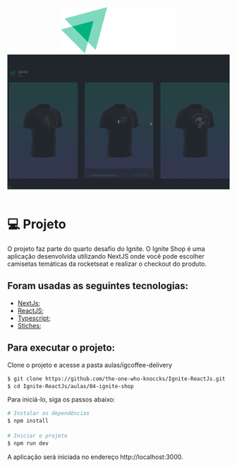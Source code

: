 <div align='center'>
  <img src="src/assets/logo.svg" alt="Logo">
</div>

<div align='center'>
  <img src="src/assets/prev/ignite-shop.gif" alt="Logo">
</div>


<br/>

 # 💻 Projeto
 
O projeto faz parte do quarto desafio do Ignite. O Ignite Shop é uma aplicação desenvolvida utilizando NextJS onde você pode escolher camisetas temáticas da rocketseat e realizar o checkout do produto.


 ## Foram usadas as seguintes tecnologias:

- [NextJs](https://nextjs.org/);
- [ReactJS](https://pt-br.reactjs.org/);
- [Typescript](https://www.typescriptlang.org/);
- [Stiches](https://stitches.dev/);



## Para executar o projeto:

Clone o projeto e acesse a pasta aulas/igcoffee-delivery

```bash
$ git clone https://github.com/the-one-who-knoccks/Ignite-ReactJs.git
$ cd Ignite-ReactJs/aulas/04-ignite-shop
```
Para iniciá-lo, siga os passos abaixo:
```bash
# Instalar as dependências
$ npm install

# Iniciar o projeto
$ npm run dev
```
A aplicação será iniciada no endereço http://localhost:3000.













